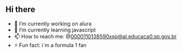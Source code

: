 ## Hi there 

- 🔭 I’m currently working on alura
- 🌱 I’m currently learning javascript
- 📫 How to reach me: @0000110138590xsp@al.educaca0.sp.gov.br
- ⚡ Fun fact: i´m a formula 1 fan
